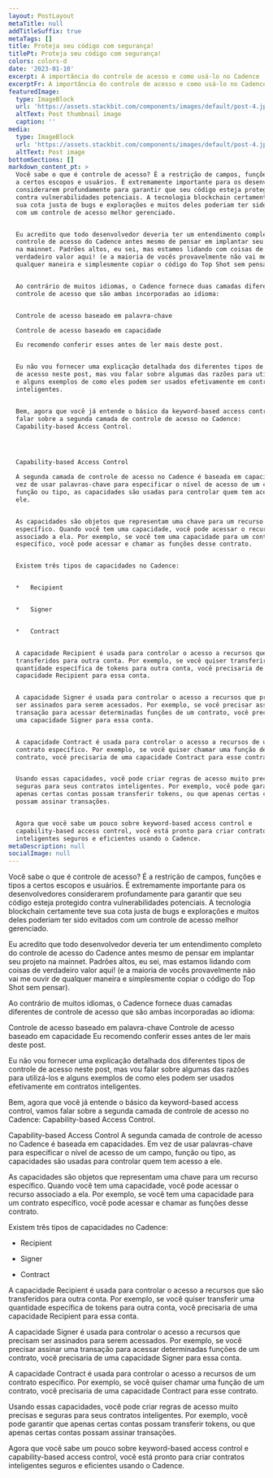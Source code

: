 ```yaml
---
layout: PostLayout
metaTitle: null
addTitleSuffix: true
metaTags: []
title: Proteja seu código com segurança!
titlePt: Proteja seu código com segurança!
colors: colors-d
date: '2023-01-10'
excerpt: A importância do controle de acesso e como usá-lo no Cadence
excerptFr: A importância do controle de acesso e como usá-lo no Cadence
featuredImage:
  type: ImageBlock
  url: 'https://assets.stackbit.com/components/images/default/post-4.jpeg'
  altText: Post thumbnail image
  caption: ''
media:
  type: ImageBlock
  url: 'https://assets.stackbit.com/components/images/default/post-4.jpeg'
  altText: Post image
bottomSections: []
markdown_content_pt: >
  Você sabe o que é controle de acesso? É a restrição de campos, funções e tipos
  a certos escopos e usuários. É extremamente importante para os desenvolvedores
  considerarem profundamente para garantir que seu código esteja protegido
  contra vulnerabilidades potenciais. A tecnologia blockchain certamente teve
  sua cota justa de bugs e explorações e muitos deles poderiam ter sido evitados
  com um controle de acesso melhor gerenciado.


  Eu acredito que todo desenvolvedor deveria ter um entendimento completo do
  controle de acesso do Cadence antes mesmo de pensar em implantar seu projeto
  na mainnet. Padrões altos, eu sei, mas estamos lidando com coisas de
  verdadeiro valor aqui! (e a maioria de vocês provavelmente não vai me ouvir de
  qualquer maneira e simplesmente copiar o código do Top Shot sem pensar).


  Ao contrário de muitos idiomas, o Cadence fornece duas camadas diferentes de
  controle de acesso que são ambas incorporadas ao idioma:


  Controle de acesso baseado em palavra-chave

  Controle de acesso baseado em capacidade

  Eu recomendo conferir esses antes de ler mais deste post.


  Eu não vou fornecer uma explicação detalhada dos diferentes tipos de controle
  de acesso neste post, mas vou falar sobre algumas das razões para utilizá-los
  e alguns exemplos de como eles podem ser usados ​​efetivamente em contratos
  inteligentes.


  Bem, agora que você já entende o básico da keyword-based access control, vamos
  falar sobre a segunda camada de controle de acesso no Cadence:
  Capability-based Access Control.




  Capability-based Access Control

  A segunda camada de controle de acesso no Cadence é baseada em capacidades. Em
  vez de usar palavras-chave para especificar o nível de acesso de um campo,
  função ou tipo, as capacidades são usadas para controlar quem tem acesso a
  ele.


  As capacidades são objetos que representam uma chave para um recurso
  específico. Quando você tem uma capacidade, você pode acessar o recurso
  associado a ela. Por exemplo, se você tem uma capacidade para um contrato
  específico, você pode acessar e chamar as funções desse contrato.


  Existem três tipos de capacidades no Cadence:


  *   Recipient


  *   Signer


  *   Contract


  A capacidade Recipient é usada para controlar o acesso a recursos que são
  transferidos para outra conta. Por exemplo, se você quiser transferir uma
  quantidade específica de tokens para outra conta, você precisaria de uma
  capacidade Recipient para essa conta.


  A capacidade Signer é usada para controlar o acesso a recursos que precisam
  ser assinados para serem acessados. Por exemplo, se você precisar assinar uma
  transação para acessar determinadas funções de um contrato, você precisaria de
  uma capacidade Signer para essa conta.


  A capacidade Contract é usada para controlar o acesso a recursos de um
  contrato específico. Por exemplo, se você quiser chamar uma função de um
  contrato, você precisaria de uma capacidade Contract para esse contrato.


  Usando essas capacidades, você pode criar regras de acesso muito precisas e
  seguras para seus contratos inteligentes. Por exemplo, você pode garantir que
  apenas certas contas possam transferir tokens, ou que apenas certas contas
  possam assinar transações.


  Agora que você sabe um pouco sobre keyword-based access control e
  capability-based access control, você está pronto para criar contratos
  inteligentes seguros e eficientes usando o Cadence.
metaDescription: null
socialImage: null
---
```

Você sabe o que é controle de acesso? É a restrição de campos, funções e tipos a certos escopos e usuários. É extremamente importante para os desenvolvedores considerarem profundamente para garantir que seu código esteja protegido contra vulnerabilidades potenciais. A tecnologia blockchain certamente teve sua cota justa de bugs e explorações e muitos deles poderiam ter sido evitados com um controle de acesso melhor gerenciado.

Eu acredito que todo desenvolvedor deveria ter um entendimento completo do controle de acesso do Cadence antes mesmo de pensar em implantar seu projeto na mainnet. Padrões altos, eu sei, mas estamos lidando com coisas de verdadeiro valor aqui! (e a maioria de vocês provavelmente não vai me ouvir de qualquer maneira e simplesmente copiar o código do Top Shot sem pensar).

Ao contrário de muitos idiomas, o Cadence fornece duas camadas diferentes de controle de acesso que são ambas incorporadas ao idioma:

Controle de acesso baseado em palavra-chave
Controle de acesso baseado em capacidade
Eu recomendo conferir esses antes de ler mais deste post.

Eu não vou fornecer uma explicação detalhada dos diferentes tipos de controle de acesso neste post, mas vou falar sobre algumas das razões para utilizá-los e alguns exemplos de como eles podem ser usados ​​efetivamente em contratos inteligentes.

Bem, agora que você já entende o básico da keyword-based access control, vamos falar sobre a segunda camada de controle de acesso no Cadence: Capability-based Access Control.




Capability-based Access Control
A segunda camada de controle de acesso no Cadence é baseada em capacidades. Em vez de usar palavras-chave para especificar o nível de acesso de um campo, função ou tipo, as capacidades são usadas para controlar quem tem acesso a ele.

As capacidades são objetos que representam uma chave para um recurso específico. Quando você tem uma capacidade, você pode acessar o recurso associado a ela. Por exemplo, se você tem uma capacidade para um contrato específico, você pode acessar e chamar as funções desse contrato.

Existem três tipos de capacidades no Cadence:

*   Recipient

*   Signer

*   Contract

A capacidade Recipient é usada para controlar o acesso a recursos que são transferidos para outra conta. Por exemplo, se você quiser transferir uma quantidade específica de tokens para outra conta, você precisaria de uma capacidade Recipient para essa conta.

A capacidade Signer é usada para controlar o acesso a recursos que precisam ser assinados para serem acessados. Por exemplo, se você precisar assinar uma transação para acessar determinadas funções de um contrato, você precisaria de uma capacidade Signer para essa conta.

A capacidade Contract é usada para controlar o acesso a recursos de um contrato específico. Por exemplo, se você quiser chamar uma função de um contrato, você precisaria de uma capacidade Contract para esse contrato.

Usando essas capacidades, você pode criar regras de acesso muito precisas e seguras para seus contratos inteligentes. Por exemplo, você pode garantir que apenas certas contas possam transferir tokens, ou que apenas certas contas possam assinar transações.

Agora que você sabe um pouco sobre keyword-based access control e capability-based access control, você está pronto para criar contratos inteligentes seguros e eficientes usando o Cadence.

